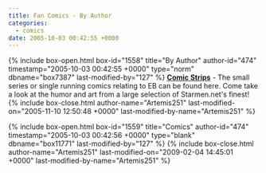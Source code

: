 ```yaml
---
title: Fan Comics - By Author
categories:
  - comics
date: 2005-10-03 00:42:55 +0000
---
```

{% include box-open.html box-id="1558" title="By Author" author-id="474" timestamp="2005-10-03 00:42:55 +0000" type="norm" dbname="box7387" last-modified-by="127" %}
<b><u>Comic Strips</u></b> - The small series or single running comics relating to EB can be found here.  Come take a look at the humor and art from a large selection of Starmen.net's finest!
{% include box-close.html author-name="Artemis251" last-modified-on="2005-11-10 12:50:48 +0000" last-modified-by-name="Artemis251" %}

{% include box-open.html box-id="1559" title="Comics" author-id="474" timestamp="2005-10-03 00:42:56 +0000" type="blank" dbname="box11771" last-modified-by="127" %}
<navigator group="Comics" search="`Content` NOT LIKE '/EarthBound%' AND `Content` NOT LIKE 'AoBaC%' AND `Content` NOT LIKE 'Ambience%' AND `Content` NOT LIKE 'A New Enemy%' AND `Content` NOT LIKE 'Broken%' AND `Content` NOT LIKE 'ComicBound%' AND `Content` NOT LIKE 'Crying For Mother%' AND `Content` NOT LIKE 'Darrow%' AND `Content` NOT LIKE 'EBZ%' AND `Content` NOT LIKE 'extrasay%' AND `Content` NOT LIKE 'fishkraken%' AND `Content` NOT LIKE 'Flukomiqs%' AND`Content` NOT LIKE 'Gaias Lament%' AND `Content` NOT LIKE 'Have Bat Will Travel%' AND `Content` NOT LIKE 'kenisu%' AND 
`Content` NOT LIKE 'Koma Komics%' AND `Content` NOT LIKE 'Love - %' AND `Content` NOT LIKE 'M2EBEpic%' AND `Content` NOT LIKE 'Mani Mani Tales%' AND `Content` NOT LIKE 'nahaf%' AND `Content` NOT LIKE 'Sanctuary%' AND `Content` NOT LIKE 'SkyeChan%' AND `Content` NOT LIKE 'smystery%' AND `Content` NOT LIKE 'soas%' AND `Content` NOT LIKE 'SON%' AND `Title` NOT LIKE 'Space Station %' AND `Content` NOT LIKE 'Starman Federation%' AND `Content` NOT LIKE 'SUMD%' AND `Content` NOT LIKE 'Symmetry%' AND `Content` NOT LIKE 'Trout Yogurt%' AND `Content` NOT LIKE 'War Against Giygas%' AND `Content` NOT LIKE 'WeakDef%' AND `Content` NOT LIKE 'Where in the World Is Pokey Minch%'" section="author" quantity="250" /><displaytor mode="thumbnail" />
{% include box-close.html author-name="Artemis251" last-modified-on="2009-02-04 14:45:01 +0000" last-modified-by-name="Artemis251" %}
